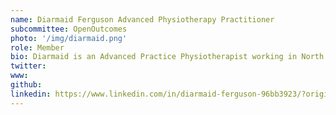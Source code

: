 ```yaml
---
name: Diarmaid Ferguson Advanced Physiotherapy Practitioner
subcommittee: OpenOutcomes
photo: '/img/diarmaid.png'
role: Member
bio: Diarmaid is an Advanced Practice Physiotherapist working in North Tyneside, He is co- chair of North East and Cumbria ICB MSK Alliance. He helped develop the North of England Regional Low Back pain programme and now is chair of the National Spine Network and sits on the UK Spinal Societies Board. He is a non-medical member of the Primary Care Rheumatology Musculoskeletal medicine Society and was awarded the John Dickson medal in 2017. He is also a VersusArthritis champion. Originally from Ireland, he graduated with a degree in Physiology and Biochemistry from Cardiff University and then trained to be a Physiotherapist at Leeds University. Based in Northumbria, he worked in Primary and Secondary care Orthopaedics as an ESP, Emergency care practitioner and now works as an Advanced MSK practitioner and non-medical prescriber. He has special interest in narrative medicine, pain science and using a biopsychosocial approach to help people with persistent  pain problems. 
twitter: 
www: 
github: 
linkedin: https://www.linkedin.com/in/diarmaid-ferguson-96bb3923/?originalSubdomain=uk
---
```

